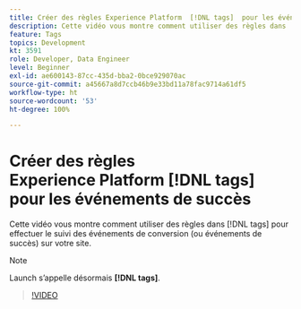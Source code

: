 ```yaml
---
title: Créer des règles Experience Platform  [!DNL tags]  pour les événements de succès
description: Cette vidéo vous montre comment utiliser des règles dans  [!DNL tags]  pour effectuer le suivi des événements de conversion (ou événements de succès) sur votre site.
feature: Tags
topics: Development
kt: 3591
role: Developer, Data Engineer
level: Beginner
exl-id: ae600143-87cc-435d-bba2-0bce929070ac
source-git-commit: a45667a8d7ccb46b9e33bd11a78fac9714a61df5
workflow-type: ht
source-wordcount: '53'
ht-degree: 100%

---
```


# Créer des règles Experience Platform [!DNL tags] pour les événements de succès

Cette vidéo vous montre comment utiliser des règles dans [!DNL tags] pour effectuer le suivi des événements de conversion (ou événements de succès) sur votre site.

>[!NOTE]
>
> Launch s’appelle désormais **[!DNL tags]**.

>[!VIDEO](https://video.tv.adobe.com/v/28778/?quality=12&learn=on)
